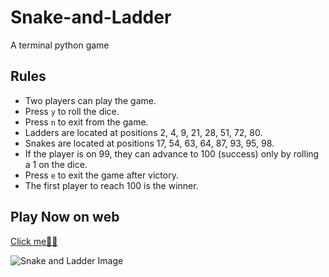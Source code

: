 # Snake-and-Ladder
A terminal python game

## Rules

- Two players can play the game.
- Press `y` to roll the dice.
- Press `n` to exit from the game.
- Ladders are located at positions 2, 4, 9, 21, 28, 51, 72, 80.
- Snakes are located at positions 17, 54, 63, 64, 87, 93, 95, 98.
- If the player is on 99, they can advance to 100 (success) only by rolling a 1 on the dice.
- Press `e` to exit the game after victory.
- The first player to reach 100 is the winner.

## Play Now on web
[Click me🎲🐍](https://replit.com/@KrishnanandA/Snake-and-Ladder?v=1)

![Snake and Ladder Image](https://github.com/krishnanand654/Snake-and-Ladder/blob/main/cover.png)

